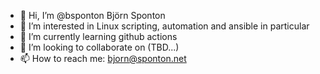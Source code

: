 - 👋 Hi, I’m @bsponton Björn Sponton
- 👀 I’m interested in Linux scripting, automation and ansible in particular
- 🌱 I’m currently learning github actions
- 💞️ I’m looking to collaborate on (TBD...)
- 📫 How to reach me: bjorn@sponton.net

<!---
bsponton/bsponton is a ✨ special ✨ repository because its `README.md` (this file) appears on your GitHub profile.
You can click the Preview link to take a look at your changes.
--->
